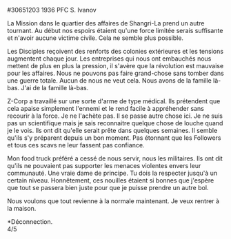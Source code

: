 #30651203 1936 PFC S. Ivanov  
  
La Mission dans le quartier des affaires de Shangri-La prend un autre tournant. Au début nos espoirs étaient qu'une force limitée serais suffisante et n'avoir aucune victime civile. Cela ne semble plus possible.
  
Les Disciples reçoivent des renforts des colonies extérieures et les tensions augmentent chaque jour. Les entreprises qui nous ont embauchés nous mettent de plus en plus la pression, il s'avère que la révolution est mauvaise pour les affaires. Nous ne pouvons pas faire grand-chose sans tomber dans une guerre totale. Aucun de nous ne veut cela. Nous avons de la famille là-bas. J'ai de la famille là-bas.
  
Z-Corp a travaillé sur une sorte d'arme de type médical. Ils prétendent que cela apaise simplement l'ennemi et le rend facile à appréhender sans recourir à la force. Je ne l'achète pas. Il se passe autre chose ici. Je ne suis pas un scientifique mais je sais reconnaitre quelque chose de louche quand je le vois. Ils ont dit qu'elle serait prête dans quelques semaines. Il semble qu'ils s'y préparent depuis un bon moment. Pas étonnant que les Followers et tous ces scavs ne leur fassent pas confiance.
  
Mon food truck préféré a cessé de nous servir, nous les militaires. Ils ont dit qu'ils ne pouvaient pas supporter les menaces violentes envers leur communauté. Une vraie dame de principe. Tu dois la respecter jusqu'à un certain niveau. Honnêtement, ces nouilles étaient si bonnes que j'espère que tout se passera bien juste pour que je puisse prendre un autre bol.
  
Nous voulons que tout revienne à la normale maintenant. Je veux rentrer à la maison.  
  
*Déconnection.  
4/5  
